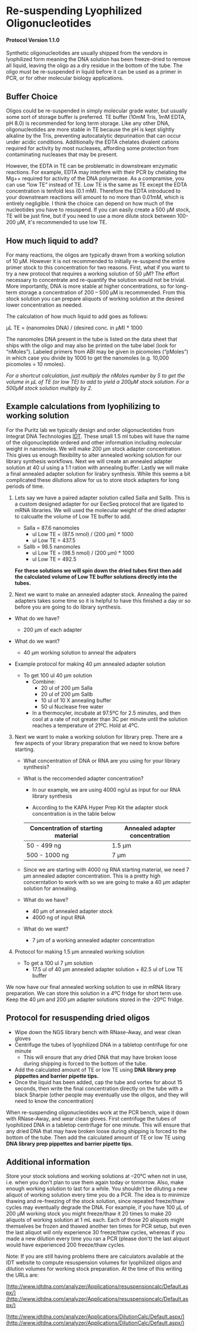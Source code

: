 # Re-suspending Lyophilized Oligonucleotides

#### Protocol Version 1.1.0 

Synthetic oligonucleotides are usually shipped from the vendors in lyophilized form meaning the DNA solution has been freeze-dried to remove all liquid, leaving the oligo as a dry residue in the bottom of the tube.  The oligo must be re-suspended in liquid before it can be used as a primer in PCR, or for other molecular biology applications.  

## Buffer Choice

Oligos could be re-suspended in simply molecular grade water, but usually some sort of storage buffer is preferred. TE buffer (10mM Tris, 1mM EDTA, pH 8.0) is recommended for long term storage.  Like any other DNA, oligonucleotides are more stable in TE because the pH is kept slightly alkaline by the Tris, preventing autocatalytic depurination that can occur under acidic conditions.  Additionally the EDTA chelates divalent cations required for activity by most nucleases, affording some protection from contaminating nucleases that may be present.  

However, the EDTA in TE can be problematic in downstream enzymatic reactions.  For example, EDTA may interfere with their PCR by chelating the Mg++ required for activity of the DNA polymerase.  As a compramise, you can use “low TE” instead of TE.  Low TE is the same as TE except the EDTA concentration is tenfold less (0.1 mM).  Therefore the EDTA introduced to your downstream reactions will amount to no more than 0.01mM, which is entirely negligible.  I think the choice can depend on how much of the nucleotides you have to resuspend.  If you can easily create a 500 µM stock, TE will be just fine, but if you need to use a more dilute stock between 100-200 µM, it's recommended to use low TE.

## How much liquid to add?

For many reactions, the oligos are typically drawn from a working solution of 10 µM.  However it is not recommended to initially re-suspend the entire primer stock to this concentration for two reasons.  First, what if you want to try a new protocol that requires a working solution of 50 µM?  The effort necessary to concentrate and re-quantify the solution would not be trivial.  More importantly, DNA is more stable at higher concentrations, so for long-term storage a concentration of 200 – 500 µM is recommended.  From this stock solution you can prepare aliquots of working solution at the desired lower concentration as needed.

The calculation of how much liquid to add goes as follows:

µL TE = (nanomoles DNA) / (desired conc. in µM) * 1000

The nanomoles DNA present in the tube is listed on the data sheet that ships with the oligo and may also be printed on the tube label (look for “nMoles”).  Labeled primers from ABI may be given in picomoles (“pMoles”) in which case you divide by 1000 to get the nanomoles (e.g. 10,000 picomoles = 10 nmoles).

*For a shortcut calculation, just multiply the nMoles nµmber by 5 to get the volume in µL of TE (or low TE) to add to yield a 200µM stock solution.  For a 500µM stock solution multiply by 2.*

## Example calculations from lyophilizing to working solution

For the Puritz lab we typically design and order oligonucleotides from Integrat DNA Technologies [IDT](https://idtdna.com/pages). These small 1.5 ml tubes will have the name of the oligonucleptide ordered and other information including molecular weight in nanomoles. We will make 200 µm stock adapter concentration. This gives us enough flexibility to alter annealed working solution for our library synthesis workflows. Next we will create an annealed adapter solution at 40 ul using a 1:1 ration with annealing buffer. Lastly we will make a final annealed adapter solution for lirabry synthesis. While this seems a bit complicated these dilutions allow for us to store stock adapters for long periods of time.

1) Lets say we have a paired adapter solution called SaIIa and SaIIb. This is a custom designed adapter for our EecSeq protocol that are ligated to mRNA libraries. We will used the molecular weight of the dried adapter to calcualte the volume of Low TE buffer to add.

   * Salla = 87.6 nanomoles
     * ul Low TE = (87.5 nmol) / (200 µm) * 1000
     * ul Low TE = 437.5
   * Sallb = 98.5 nanomoles
     * ul Low TE = (98.5 nmol) / (200 µm) * 1000
     * ul Low TE = 492.5

    **For these solutions we will spin down the dried tubes first then add the calculated volume of Low TE buffer solutions directly into the tubes.**

2) Next we want to make an annealed adapter stock. Annealing the paired adapters takes some time so it is helpful to have this finished a day or so before you are going to do library synthesis. 

* What do we have?
  * 200 µm of each adapter
* What do we want?  
  * 40 µm working solution to anneal the adpaters

* Example protocol for making 40 µm annealed adapter solution

   * To get 100 ul 40 µm solution
        * Combine:
          * 20 ul of 200 µm Salla 
          * 20 ul of 200 µm Sallb 
          * 10 ul of 10 X annealing buffer 
          * 50 ul Nuclease free water
        * In a thermocyler, incubate at 97.5ºC for 2.5 minutes, and then cool at a rate of not greater than 3C per minute until the solution reaches a temperature of 21ºC. Hold at 4ºC.  

3) Next we want to make a working solution for library prep. There are a few aspects of your library preparation that we need to know before starting.

   * What concentration of DNA or RNA are you using for your library synthesis?
  
   * What is the reccomended adapter concentration?

     * In our example, we are using 4000 ng/ul as input for our RNA library synthesis
  
     * According to the KAPA Hyper Prep Kit the adapter stock concentration is in the table below

      | Concentration of starting material | Annealed adapter concentration |
      |------------------------------------|--------------------------------|
      | 50 - 499 ng | 1.5 µm |
      | 500 - 1000 ng | 7 µm |

   * Since we are starting with 4000 ng RNA starting material, we need 7 µm annealed adapter concentration. This is a pretty high concerntation to work with so we are going to make a 40 µm adapter solution for annealing.
  
   * What do we have?
     * 40 µm of annealed adapter stock
     * 4000 ng of input RNA

   * What do we want?  
      * 7 µm of a working annealed adapter concentration


4) Protocol for making 1.5 µm annealed working solution

      * To get a 100 ul 7 µm solution
        * 17.5 ul of 40 µm annealed adapter solution + 82.5 ul of Low TE buffer

  We now have our final annealed working solution to use in mRNA library preparation. We can store this solution in a 4ºC fridge for short term use. Keep the 40 µm and 200 µm adapter solutions stored in the -20ºC fridge.

## Protocol for resuspending dried oligos

* Wipe down the NGS library bench with RNase-Away, and wear clean gloves
* Centrifuge the tubes of lyophilized DNA in a tabletop centrifuge for one minute
  * This will ensure that any dried DNA that may have broken loose during shipping is forced to the bottom of the tube.
* Add the calculated amount of TE or low TE using **DNA library prep pippettes and barrier pipette tips.**  
* Once the liquid has been added, cap the tube and vortex for about 15 seconds, then write the final concentration directly on the tube with a black Sharpie (other people may eventually use the oligos, and they will need to know the concentration)

When re-suspending oligonucleotides work at the PCR bench, wipe it down with RNase-Away, and wear clean gloves.  First centrifuge the tubes of lyophilized DNA in a tabletop centrifuge for one minute.  This will ensure that any dried DNA that may have broken loose during shipping is forced to the bottom of the tube.  Then add the calculated amount of TE or low TE using **DNA library prep pippettes and barrier pipette tips.**  

## Additional information

Store your stock solutions and working solutions at –20°C when not in use, i.e. when you don’t plan to use them again today or tomorrow.  Also, make enough working solution to last for a while.  You shouldn’t be diluting a new aliquot of working solution every time you do a PCR.  The idea is to minimize thawing and re-freezing of the stock solution, since repeated freeze/thaw cycles may eventually degrade the DNA.  For example, if you have 100 µL of 200 µM working stock you might freeze/thaw it 20 times to make 20 aliquots of working solution at 1 mL each.  Each of those 20 aliquots might themselves be frozen and thawed another ten times for PCR setup, but even the last aliquot will only experience 30 freeze/thaw cycles, whereas if you made a new dilution every time you ran a PCR (please don't) the last aliquot would have experienced 200 freeze/thaw cycles.

Note: If you are still having problems there are calculators available at the IDT website to compute resuspension volumes for lyophilized oligos and dilution volumes for working stock preparation.  At the time of this writing the URLs are:

[http://www.idtdna.com/analyzer/Applications/resuspensioncalc/Default.aspx/](http://www.idtdna.com/analyzer/Applications/resuspensioncalc/Default.aspx/)

[http://www.idtdna.com/analyzer/Applications/DilutionCalc/Default.aspx/](http://www.idtdna.com/analyzer/Applications/DilutionCalc/Default.aspx/)
